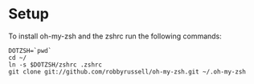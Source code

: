 # Setup

To install oh-my-zsh and the zshrc run the following commands:

    DOTZSH=`pwd`
    cd ~/
    ln -s $DOTZSH/zshrc .zshrc
    git clone git://github.com/robbyrussell/oh-my-zsh.git ~/.oh-my-zsh

